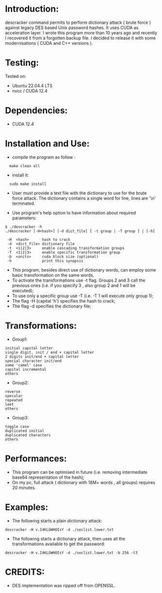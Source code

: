 Introduction:
=============

descracker command permits to perform dictionary attack ( brute force ) against legacy DES based Unix password hashes. It uses CUDA as acceleration layer. I wrote this program more than 10 years ago and recently I recovered it from a forgotten backup file. I decided to release it with some modernisations ( CUDA and C++ versions ).

Testing:
=========

Tested on:
* Ubuntu 22.04.4 LTS
* nvcc / CUDA 12.4

Dependencies:
=============

* CUDA 12.4

Installation and Use:
=====================

- compile the program as follow :
```shell
  make clean all
```
- install it:
```shell
  sudo make install
```
- User must provide a text file with the dictionary to use for the brute force attack. The dictionary contains a single word for line, lines are '\n' terminated.

- Use program's help option to have information about required parameters:
```
$ ./descracker -h
./descracker [-H<hash>] [-d dict_file] [ -t group | -T group ] | [-h]

 -H  <hash>      hash to crack
 -d  <dict_file> dictionary file
 -t  <1|2|3>     enable cascading transformation groups
 -T  <1|2|3>     enable specific transformation group
 -b  <units>     cuda block size (optional)
 -h              print this synopsis
```

- This program, besides direct use of dictionary words, can employ some basic transformation on the same words. <BR>
- To activate the transformations  use -t flag. Groups 2 and 3 call the previous ones (i.e. if you specify 3 , also group 2 and 1 will be executed);<BR>
- To use only a specific group use -T (i.e. -T 1 will execute only group 1);
- The flag -H (capital 'h') specifies the hash to crack;<BR>
- The flag -d specifies the dictionary file;<BR>

Transformations:
================

- Group1:
```
initial capital letter
single digit, init / end + capital letter
2 digits init/end + capital letter
special character init/end
some 'camel' case
capital incremental
others
```
- Group2:
```
reverse
specular
repeated
leet
others
```
- Group3:
```
toggle case
duplicated initial
duplicated characters
others
```

Performances:
=============

- This program can be optimised in future (i.e. removing intermediate base64 representation of the hash);<BR>
- On my pc, full attack ( dictionary with 18M+ words , all groups) requires 20 minutes.

Examples:
========
- The following starts a plain dictionary attack:
```shell
descracker -H v.I4KLGWHOIsY -d ./seclist.lower.txt 
```
- The following starts a dictionary attack, then uses all the transformations available to get the password:
```shell
descracker -H v.I4KLGWHOIsY -d ./seclist.lower.txt -b 256 -t3
```

CREDITS:
========

- DES implementation was ripped off from OPENSSL. 
